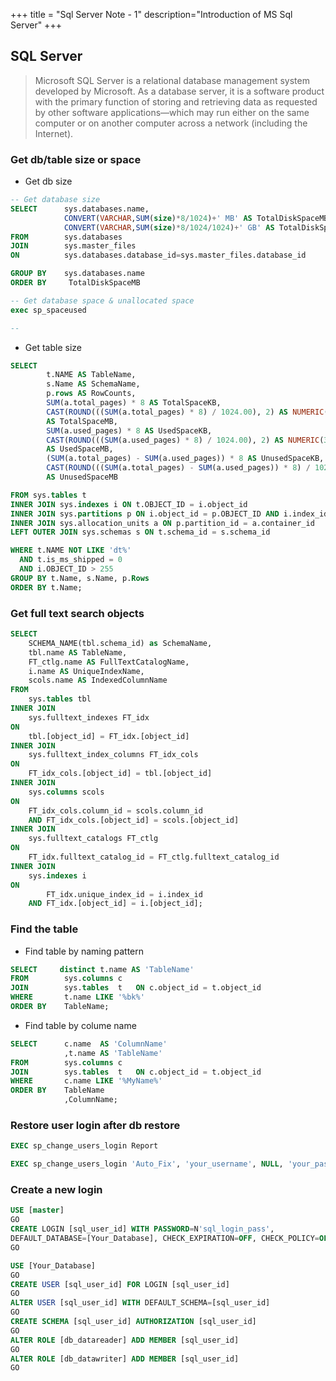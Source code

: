 +++
title = "Sql Server Note - 1"
description="Introduction of MS Sql Server"
+++

## SQL Server

> Microsoft SQL Server is a relational database management system developed by Microsoft. As a database server, it is a software product with the primary function of storing and retrieving data as requested by other software applications—which may run either on the same computer or on another computer across a network (including the Internet). 




### Get db/table size or space

* Get db size

```sql
-- Get database size 
SELECT      sys.databases.name,  
            CONVERT(VARCHAR,SUM(size)*8/1024)+' MB' AS TotalDiskSpaceMB  ,
            CONVERT(VARCHAR,SUM(size)*8/1024/1024)+' GB' AS TotalDiskSpaceGB
FROM        sys.databases   
JOIN        sys.master_files  
ON          sys.databases.database_id=sys.master_files.database_id  

GROUP BY    sys.databases.name  
ORDER BY     TotalDiskSpaceMB

-- Get database space & unallocated space
exec sp_spaceused

-- 

```

* Get table size

```sql
SELECT  
        t.NAME AS TableName,
        s.Name AS SchemaName,
        p.rows AS RowCounts,
        SUM(a.total_pages) * 8 AS TotalSpaceKB,
        CAST(ROUND(((SUM(a.total_pages) * 8) / 1024.00), 2) AS NUMERIC(36, 2))
        AS TotalSpaceMB,
        SUM(a.used_pages) * 8 AS UsedSpaceKB, 
        CAST(ROUND(((SUM(a.used_pages) * 8) / 1024.00), 2) AS NUMERIC(36, 2))
        AS UsedSpaceMB,
        (SUM(a.total_pages) - SUM(a.used_pages)) * 8 AS UnusedSpaceKB,
        CAST(ROUND(((SUM(a.total_pages) - SUM(a.used_pages)) * 8) / 1024.00, 2) AS NUMERIC(36, 2))
        AS UnusedSpaceMB

FROM sys.tables t
INNER JOIN sys.indexes i ON t.OBJECT_ID = i.object_id
INNER JOIN sys.partitions p ON i.object_id = p.OBJECT_ID AND i.index_id = p.index_id
INNER JOIN sys.allocation_units a ON p.partition_id = a.container_id
LEFT OUTER JOIN sys.schemas s ON t.schema_id = s.schema_id

WHERE t.NAME NOT LIKE 'dt%' 
  AND t.is_ms_shipped = 0
  AND i.OBJECT_ID > 255 
GROUP BY t.Name, s.Name, p.Rows
ORDER BY t.Name;

```



### Get full text search objects

```sql
SELECT 
    SCHEMA_NAME(tbl.schema_id) as SchemaName,
    tbl.name AS TableName, 
    FT_ctlg.name AS FullTextCatalogName,
    i.name AS UniqueIndexName,
    scols.name AS IndexedColumnName
FROM 
    sys.tables tbl
INNER JOIN 
    sys.fulltext_indexes FT_idx 
ON 
    tbl.[object_id] = FT_idx.[object_id] 
INNER JOIN 
    sys.fulltext_index_columns FT_idx_cols
ON 
    FT_idx_cols.[object_id] = tbl.[object_id]
INNER JOIN
    sys.columns scols
ON 
    FT_idx_cols.column_id = scols.column_id
    AND FT_idx_cols.[object_id] = scols.[object_id]
INNER JOIN 
    sys.fulltext_catalogs FT_ctlg
ON 
    FT_idx.fulltext_catalog_id = FT_ctlg.fulltext_catalog_id
INNER JOIN 
    sys.indexes i
ON 
        FT_idx.unique_index_id = i.index_id
    AND FT_idx.[object_id] = i.[object_id];

```

### Find the table

* Find table by naming pattern

```sql 
SELECT     distinct	t.name AS 'TableName'
FROM        sys.columns c
JOIN        sys.tables  t   ON c.object_id = t.object_id
WHERE       t.name LIKE '%bk%'
ORDER BY    TableName;
```

* Find table by colume name


```sql
SELECT      c.name  AS 'ColumnName'
            ,t.name AS 'TableName'
FROM        sys.columns c
JOIN        sys.tables  t   ON c.object_id = t.object_id
WHERE       c.name LIKE '%MyName%'
ORDER BY    TableName
            ,ColumnName;
```



### Restore user login after db restore


```sql
EXEC sp_change_users_login Report

EXEC sp_change_users_login 'Auto_Fix', 'your_username', NULL, 'your_password';
```


### Create a new login 


```sql
USE [master]
GO
CREATE LOGIN [sql_user_id] WITH PASSWORD=N'sql_login_pass', 
DEFAULT_DATABASE=[Your_Database], CHECK_EXPIRATION=OFF, CHECK_POLICY=OFF
GO

USE [Your_Database]
GO
CREATE USER [sql_user_id] FOR LOGIN [sql_user_id]
GO
ALTER USER [sql_user_id] WITH DEFAULT_SCHEMA=[sql_user_id]
GO
CREATE SCHEMA [sql_user_id] AUTHORIZATION [sql_user_id]
GO
ALTER ROLE [db_datareader] ADD MEMBER [sql_user_id]
GO
ALTER ROLE [db_datawriter] ADD MEMBER [sql_user_id]
GO
```